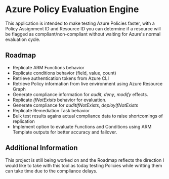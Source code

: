 # Azure Policy Evaluation Engine
This application is intended to make testing Azure Policies faster, with a Policy Assignment ID and Resource ID you can determine if a resource will be flagged as compliant/non-compliant without waiting for Azure's normal evaluation cycle.

## Roadmap
- Replicate ARM Functions behavior
- Replicate conditions behavior (field, value, count)
- Retrieve authentication tokens from Azure CLI
- Retrieve Policy information from live environment using Azure Resource Graph
- Generate compliance information for _audit_, _deny_, _modify_ effects.
- Replicate _IfNotExists_ behavior for evaluation.
- Generate compliance for _auditIfNotExists_, _deployIfNotExists_
- Replicate Remediation Task behavior
- Bulk test results agains actual compliance data to raise shortcomings of replication
- Implement option to evaluate Functions and Conditions using ARM Template outputs for better accuracy and failover.

## Additional Information
This project is still being worked on and the Roadmap reflects the direction I would like to take with this tool as today testing Policies while writting them can take time due to the compliance delays.
